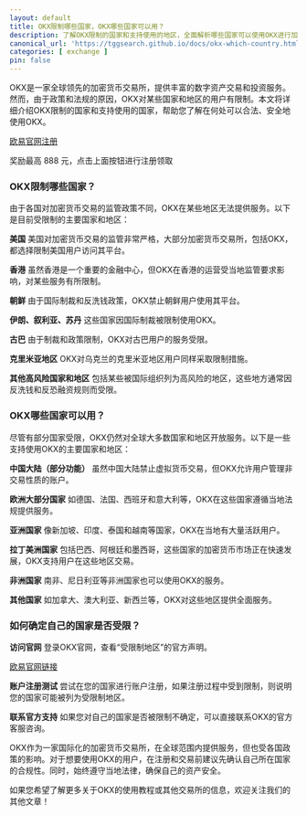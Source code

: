 ```yaml
---
layout: default
title: OKX限制哪些国家，OKX哪些国家可以用？
description: 了解OKX限制的国家和支持使用的地区，全面解析哪些国家可以使用OKX进行加密货币交易，以及限制原因和解决方法，为您提供最权威的指导。
canonical_url: 'https://tggsearch.github.io/docs/okx-which-country.html'
categories: [ exchange ]
pin: false
---
```

OKX是一家全球领先的加密货币交易所，提供丰富的数字资产交易和投资服务。然而，由于政策和法规的原因，OKX对某些国家和地区的用户有限制。本文将详细介绍OKX限制的国家和支持使用的国家，帮助您了解在何处可以合法、安全地使用OKX。

<div class='register-button'>
    <a href='./302.html?target=https://www.ouyizh.blue/join/90884854' class='content-btn' target='_blank'> 欧易官网注册 </a>
</div>
<p class="red-text-word">奖励最高 888 元，点击上面按钮进行注册领取</p>

### OKX限制哪些国家？
由于各国对加密货币交易的监管政策不同，OKX在某些地区无法提供服务。以下是目前受限制的主要国家和地区：

**美国**
美国对加密货币交易的监管非常严格，大部分加密货币交易所，包括OKX，都选择限制美国用户访问其平台。

**香港**
虽然香港是一个重要的金融中心，但OKX在香港的运营受当地监管要求影响，对某些服务有所限制。

**朝鲜**
由于国际制裁和反洗钱政策，OKX禁止朝鲜用户使用其平台。

**伊朗、叙利亚、苏丹**
这些国家因国际制裁被限制使用OKX。

**古巴**
由于制裁和政策限制，OKX对古巴用户的服务受限。

**克里米亚地区**
OKX对乌克兰的克里米亚地区用户同样采取限制措施。

**其他高风险国家和地区**
包括某些被国际组织列为高风险的地区，这些地方通常因反洗钱和反恐融资规则而受限。

### OKX哪些国家可以用？
尽管有部分国家受限，OKX仍然对全球大多数国家和地区开放服务。以下是一些支持使用OKX的主要国家和地区：

**中国大陆（部分功能）**
虽然中国大陆禁止虚拟货币交易，但OKX允许用户管理非交易性质的账户。

**欧洲大部分国家**
如德国、法国、西班牙和意大利等，OKX在这些国家遵循当地法规提供服务。

**亚洲国家**
像新加坡、印度、泰国和越南等国家，OKX在当地有大量活跃用户。

**拉丁美洲国家**
包括巴西、阿根廷和墨西哥，这些国家的加密货币市场正在快速发展，OKX支持用户在这些地区交易。

**非洲国家**
南非、尼日利亚等非洲国家也可以使用OKX的服务。

**其他国家**
如加拿大、澳大利亚、新西兰等，OKX对这些地区提供全面服务。

### 如何确定自己的国家是否受限？

**访问官网**
登录OKX官网，查看“受限制地区”的官方声明。

<div class='register-button'>
    <a href='./302.html?target=https://www.ouyizh.blue/join/90884854' class='content-btn' target='_blank'> 欧易官网链接 </a>
</div>

**账户注册测试**
尝试在您的国家进行账户注册，如果注册过程中受到限制，则说明您的国家可能被列为受限制地区。

**联系官方支持**
如果您对自己的国家是否被限制不确定，可以直接联系OKX的官方客服咨询。

OKX作为一家国际化的加密货币交易所，在全球范围内提供服务，但也受各国政策的影响。对于想要使用OKX的用户，在注册和交易前建议先确认自己所在国家的合规性。同时，始终遵守当地法律，确保自己的资产安全。

如果您希望了解更多关于OKX的使用教程或其他交易所的信息，欢迎关注我们的其他文章！

